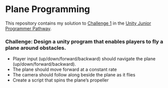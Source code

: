 # Plane Programming
This repository contains my solution to [Challenge 1]((https://learn.unity.com/tutorial/challenge-1-steer-a-plane-through-obstacles-in-the-sky?projectId=5caccdfbedbc2a3cef0efe63&tab=overview&uv=2020.3#)) in the [Unity Junior Programmer Pathway](https://learn.unity.com/pathway/junior-programmer). 

### Challenge: Design a unity program that enables players to fly a plane around obstacles.

- Player input (up/down/forward/backward) should navigate the plane (up/down/forward/backward).
- The plane should move forward at a constant rate
- The camera should follow along beside the plane as it flies
- Create a script that spins the plane’s propeller




